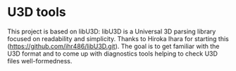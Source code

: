 U3D tools
=========

This project is based on libU3D: libU3D is a Universal 3D parsing library focused on readability and simplicity.
Thanks to Hiroka Ihara for starting this (https://github.com/ihr486/libU3D.git).
The goal is to get familiar with the U3D format and to come up with diagnostics tools helping to check U3D files well-formedness.
